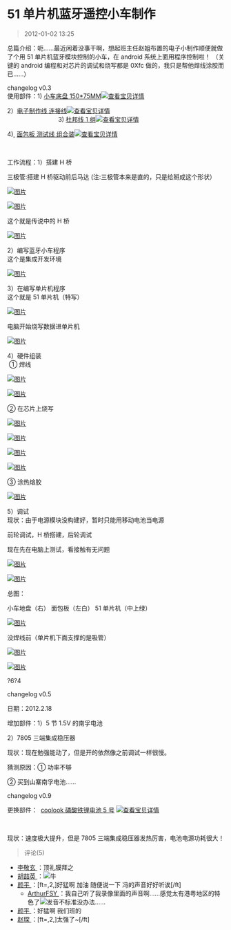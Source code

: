 # 51 单片机蓝牙遥控小车制作

> 2012-01-02 13:25

总篇介绍：呃……最近闲着没事干啊，想起班主任赵姐布置的电子小制作顺便就做了个用 51 单片机蓝牙模块控制的小车，在 android 系统上面用程序控制啦！ （关键的 android 编程和对芯片的调试和烧写都是 0Xfc 做的，我只是帮他焊线涂胶而已……）

changelog v0.3  
使用部件：1)[](http://trade.taobao.com/trade/detail/tradeSnap.htm?tradeID=131181688258821 "查看宝贝详情") [小车底盘 150\*75MM](http://trade.taobao.com/trade/detail/tradeSnap.htm?tradeID=131181688258821)[![查看宝贝详情](https://pan.4a1801.life/d/NAS/Qzone/Blogs/images/A95B83E1.webp)](https://pan.4a1801.life/d/NAS/Qzone/Blogs/images/A95B83E1.webp "查看宝贝详情")[](http://trade.taobao.com/trade/detail/tradeSnap.htm?tradeID=131181688258821 "查看宝贝详情")  
[](http://trade.taobao.com/trade/detail/tradeSnap.htm?tradeID=131181688258821 "查看宝贝详情")

[](http://trade.taobao.com/trade/detail/tradeSnap.htm?tradeID=131181688258821 "查看宝贝详情")

2）[电子制作线 连接线](http://trade.taobao.com/trade/detail/tradeSnap.htm?tradeID=131181688248821)[![查看宝贝详情](https://pan.4a1801.life/d/NAS/Qzone/Blogs/images/96A65043.webp)](https://pan.4a1801.life/d/NAS/Qzone/Blogs/images/96A65043.webp "查看宝贝详情")  
                              3)[](http://trade.taobao.com/trade/detail/tradeSnap.htm?tradeID=131181688238821 "查看宝贝详情") [](http://trade.taobao.com/trade/detail/tradeSnap.htm?tradeID=131181688238821 "查看宝贝详情")[杜邦线 1 组](http://trade.taobao.com/trade/detail/tradeSnap.htm?tradeID=131181688238821)[![查看宝贝详情](https://pan.4a1801.life/d/NAS/Qzone/Blogs/images/CABB7AE7.webp)](https://pan.4a1801.life/d/NAS/Qzone/Blogs/images/CABB7AE7.webp "查看宝贝详情")[](http://trade.taobao.com/trade/detail/tradeSnap.htm?tradeID=131181688238821 "查看宝贝详情")

4)[ ](http://trade.taobao.com/trade/detail/tradeSnap.htm?tradeID=131181688228821 "查看宝贝详情") [面包板 测试线 组合装](http://trade.taobao.com/trade/detail/tradeSnap.htm?tradeID=131181688228821)[![查看宝贝详情](https://pan.4a1801.life/d/NAS/Qzone/Blogs/images/314F3444.webp)](https://pan.4a1801.life/d/NAS/Qzone/Blogs/images/314F3444.webp "查看宝贝详情")

[](http://trade.taobao.com/trade/detail/tradeSnap.htm?tradeID=131181688228821 "查看宝贝详情")

[  
](http://trade.taobao.com/trade/detail/tradeSnap.htm?tradeID=131181688258821 "查看宝贝详情")

工作流程：1）搭建 H 桥

三极管:搭建 H 桥驱动前后马达 (注:三极管本来是直的，只是给掰成这个形状）

[![图片](https://pan.4a1801.life/d/NAS/Qzone/Blogs/images/219B09F8.webp)](https://pan.4a1801.life/d/NAS/Qzone/Blogs/images/219B09F8.webp)

[![图片](https://pan.4a1801.life/d/NAS/Qzone/Blogs/images/DDEA6B5A.webp)](https://pan.4a1801.life/d/NAS/Qzone/Blogs/images/DDEA6B5A.webp)

这个就是传说中的 H 桥

[![图片](https://pan.4a1801.life/d/NAS/Qzone/Blogs/images/FB18184C.webp)](https://pan.4a1801.life/d/NAS/Qzone/Blogs/images/FB18184C.webp)

2）编写蓝牙小车程序  
这个是集成开发环境

[![图片](https://pan.4a1801.life/d/NAS/Qzone/Blogs/images/C7DE5228.webp)](https://pan.4a1801.life/d/NAS/Qzone/Blogs/images/C7DE5228.webp)

3）在编写单片机程序  
这个就是 51 单片机（特写）

[![图片](https://pan.4a1801.life/d/NAS/Qzone/Blogs/images/CFD8BB5D.webp)](https://pan.4a1801.life/d/NAS/Qzone/Blogs/images/CFD8BB5D.webp)

电脑开始烧写数据进单片机

[![图片](https://pan.4a1801.life/d/NAS/Qzone/Blogs/images/AAFBE057.webp)](https://pan.4a1801.life/d/NAS/Qzone/Blogs/images/AAFBE057.webp)

4）硬件组装  
 ① 焊线

[![图片](https://pan.4a1801.life/d/NAS/Qzone/Blogs/images/057BCEAB.webp)](https://pan.4a1801.life/d/NAS/Qzone/Blogs/images/057BCEAB.webp)

[![图片](https://pan.4a1801.life/d/NAS/Qzone/Blogs/images/376CD522.webp)](https://pan.4a1801.life/d/NAS/Qzone/Blogs/images/376CD522.webp)

② 在芯片上烧写

[![图片](https://pan.4a1801.life/d/NAS/Qzone/Blogs/images/75D8E8C9.webp)](https://pan.4a1801.life/d/NAS/Qzone/Blogs/images/75D8E8C9.webp)

[![图片](https://pan.4a1801.life/d/NAS/Qzone/Blogs/images/A9A9E711.webp)](https://pan.4a1801.life/d/NAS/Qzone/Blogs/images/A9A9E711.webp)

[![图片](https://pan.4a1801.life/d/NAS/Qzone/Blogs/images/03B4CCBE.webp)](https://pan.4a1801.life/d/NAS/Qzone/Blogs/images/03B4CCBE.webp)

[![图片](https://pan.4a1801.life/d/NAS/Qzone/Blogs/images/1466EAF9.webp)](https://pan.4a1801.life/d/NAS/Qzone/Blogs/images/1466EAF9.webp)

③ 涂热熔胶

[![图片](https://pan.4a1801.life/d/NAS/Qzone/Blogs/images/20526CE1.webp)](https://pan.4a1801.life/d/NAS/Qzone/Blogs/images/20526CE1.webp)

5）调试  
现状：由于电源模块没构建好，暂时只能用移动电池当电源

前轮调试，H 桥搭建，后轮调试

现在先在电脑上测试，看接触有无问题

[![图片](https://pan.4a1801.life/d/NAS/Qzone/Blogs/images/22C406D0.webp)](https://pan.4a1801.life/d/NAS/Qzone/Blogs/images/22C406D0.webp)

[![图片](https://pan.4a1801.life/d/NAS/Qzone/Blogs/images/ABD1F86B.webp)](https://pan.4a1801.life/d/NAS/Qzone/Blogs/images/ABD1F86B.webp)

总图：

小车地盘（右） 面包板（左白） 51 单片机（中上绿）

[![图片](https://pan.4a1801.life/d/NAS/Qzone/Blogs/images/F77159F6.webp)](https://pan.4a1801.life/d/NAS/Qzone/Blogs/images/F77159F6.webp)

没焊线前（单片机下面支撑的是吸管）

[![图片](https://pan.4a1801.life/d/NAS/Qzone/Blogs/images/6B65E3B8.webp)](https://pan.4a1801.life/d/NAS/Qzone/Blogs/images/6B65E3B8.webp)

[![图片](https://pan.4a1801.life/d/NAS/Qzone/Blogs/images/2618FD4A.webp)](https://pan.4a1801.life/d/NAS/Qzone/Blogs/images/2618FD4A.webp)

?6?4

changelog v0.5

日期：2012.2.18

增加部件：1）5 节 1.5V 的南孚电池

2）7805 三端集成稳压器

现状：现在勉强能动了，但是开的依然像之前调试一样很慢。

猜测原因：① 功率不够

② 买到山寨南孚电池……

changelog v0.9

更换部件：  [](http://trade.taobao.com/trade/detail/tradeSnap.htm?tradeID=121214214518821 "查看宝贝详情") [coolook 磷酸铁锂电池 5 号](http://trade.taobao.com/trade/detail/tradeSnap.htm?tradeID=121214214518821) [![查看宝贝详情](https://pan.4a1801.life/d/NAS/Qzone/Blogs/images/9D40C597.webp)](https://pan.4a1801.life/d/NAS/Qzone/Blogs/images/9D40C597.webp "查看宝贝详情")

[](http://trade.taobao.com/trade/detail/tradeSnap.htm?tradeID=121214214518821 "查看宝贝详情")[  
](http://trade.taobao.com/trade/detail/tradeSnap.htm?tradeID=121214214518821)

现状：速度极大提升，但是 7805 三端集成稳压器发热厉害，电池电源功耗很大！

> 评论(5)

- [李敬玄 ](https://user.qzone.qq.com/707212294)：顶礼膜拜之
- [胡喆英 ](https://user.qzone.qq.com/1025682220)：![](https://pan.4a1801.life/d/NAS/Qzone/Common/images/e140.gif)牛
- [颜平 ](https://user.qzone.qq.com/1055024194)：[ft=,2,]好猛啊 加油 随便说一下 冯的声音好好听诶[/ft]
  - [ArthurFSY ](https://user.qzone.qq.com/254904240)：我自己听了我录像里面的声音啊……感觉太有港粤地区的特色了![](https://pan.4a1801.life/d/NAS/Qzone/Common/images/e127.gif)发音不标准没办法……
- [颜平 ](https://user.qzone.qq.com/1055024194)：好猛啊 我们班的
- [赵琛 ](https://user.qzone.qq.com/664503485)：[ft=,2,]太强了~[/ft]
